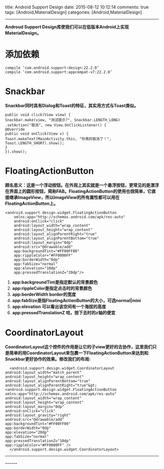 title: Android Support Design
date: 2015-08-12 10:12:14
comments: true
tags: [Android,MaterialDesign]
categories: [Android,MaterialDesign]

---
**Androud Support Design库使我们可以在低版本Android上实现MaterialDesign。**
# 添加依赖 #
    compile ‘com.android.support:design:22.2.0’
    compile ‘com.android.support:appcompat-v7:22.2.0’

# Snackbar #
**Snackbar同时具有Dialog和Toast的特征，其实用方式与Toast类似。**
  
    public void click(View view) {
    Snackbar.make(view, "测试提示?", Snackbar.LENGTH_LONG)
    .setAction("取消", new View.OnClickListener() {
    @Override
    public void onClick(View v) {
    Toast.makeText(MainActivity.this, "你真的取消了！",
    Toast.LENGTH_SHORT).show();
    }
    }).show();

# FloatingActionButton #
**顾名思义：这是一个浮动按钮。在外观上其实就是一个悬浮按钮，更常见的是漂浮在界面上的圆形按钮，简称FAB。FloatingActionButton的使用也很简单，它直接继承ImageView，所以ImageView的所有属性都可以用在FloatingActionButton上。**
  
    <android.support.design.widget.FloatingActionButton
        xmlns:app="http://schemas.android.com/apk/res-auto"
        android:onClick="click"
        android:layout_width="wrap_content"
        android:layout_height="wrap_content"
        android:layout_alignParentRight="true"
        android:layout_alignParentBottom="true"
        android:layout_margin="0dp"
        android:src="@drawable/add"
        app:backgroundTint="#FF00FF00"
        app:rippleColor="#FF0000FF"
        app:borderWidth="0dp"
        app:fabSize="normal"
        app:elevation="10dp"
        app:pressedTranslationZ="20dp"/>

1. **app:backgroundTint是指定默认的背景颜色**
2. **app:rippleColor是指定点击时的背景颜色**
3. **app:borderWidth border的宽度**
4. **app:fabSize是指FloatingActionButton的大小，可选normal|mini**
5. **app:elevation 可以看出该空间有一个海拔的高度**
6. **app:pressedTranslationZ 哈，按下去时的z轴的便宜**

# CoordinatorLayout #
**CoordinatorLayout这个控件的作用是让它的子view更好的去协作，这里我们只是简单的用CoordinatorLayout来包裹一下FloatingActionButton来达到和Snackbar更好协作的效果。修改我们的布局:**

      <android.support.design.widget.CoordinatorLayout
    android:layout_width="match_parent"
    android:layout_height="wrap_content"
    android:layout_alignParentBottom="true"
    android:layout_alignParentRight="true"&gt;
    <android.support.design.widget.FloatingActionButton
    xmlns:app="http://schemas.android.com/apk/res-auto"
    android:layout_width="wrap_content"
    android:layout_height="wrap_content"
    android:layout_margin="0dp"
    android:onClick="click"
    android:layout_gravity="right"
    android:src="@drawable/add"
    app:backgroundTint="#FF00FF00"
    app:borderWidth="0dp"
    app:elevation="20dp"
    app:fabSize="normal"
    app:pressedTranslationZ="10dp"
    app:rippleColor="#FF0000FF" />
      </android.support.design.widget.CoordinatorLayout>




---
**------**